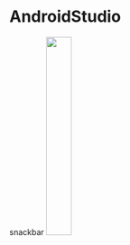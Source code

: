 # AndroidStudio
snackbar
<img width="30%" src="https://user-images.githubusercontent.com/59640320/110893241-eba81300-8338-11eb-9165-8126915ddad5.gif"/>

